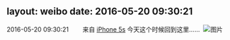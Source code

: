 layout: weibo
date: 2016-05-20 09:30:21
---
2016-05-20 09:30:21  &nbsp;&nbsp;&nbsp;&nbsp;&nbsp;&nbsp; 来自 <a href="sinaweibo://customweibosource" rel="nofollow">iPhone 5s</a>
今天这个时候回到这里…… ​​​
![图片](https://ww3.sinaimg.cn/large/6d2a6003jw1f41lgykl1jj20ku0rsdkl.jpg)
